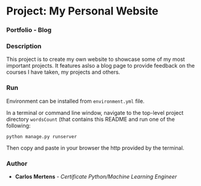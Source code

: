 # Project: My Personal Website

### Portfolio - Blog

### Description

This project is to create my own website to showcase some of my most important projects. It features aslso a blog page to provide feedback on the courses I have taken, my projects and others.

### Run

Environment can be installed from `environment.yml` file.

In a terminal or command line window, navigate to the top-level project directory `wordsCount` (that contains this README and run one of the following:

```
python manage.py runserver
```

Then copy and paste in your browser the http provided by the terminal.

### Author

- **Carlos Mertens** - _Certificate Python/Machine Learning Engineer_
